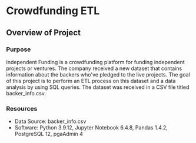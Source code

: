 # Crowdfunding ETL
## Overview of Project
### Purpose
Independent Funding is a crowdfunding platform for funding independent projects or ventures. The company received a new dataset that contains information about the backers who've pledged to the live projects. The goal of this project is to perform an ETL process on this dataset and a data analysis by using SQL queries. The dataset was received in a CSV file titled backer_info.csv. 



### Resources 
* Data Source: backer_info.csv
* Software: Python 3.9.12, Jupyter Notebook 6.4.8, Pandas 1.4.2, PostgreSQL 12, pgaAdmin 4
